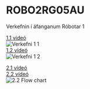# ROBO2RG05AU
Verkefnin í áfanganum Róbotar 1

[1.1 vídeó](https://youtu.be/ntYdqvUfNbA)<br>
![Verkefni 1 1](https://user-images.githubusercontent.com/34522977/158850368-2a111142-7caf-4215-ac95-77205111c696.png)<br>
[1.2 vídeó](https://youtu.be/b34KalJoMIw)<br>
![Verkefni 1 2](https://user-images.githubusercontent.com/34522977/158850449-3c5975db-03a0-47eb-b02e-31c0715e2b05.png)


[2.1 vídeó](https://youtu.be/PXk2jkAISPE)<br>
[2.2 vídeó](https://youtu.be/2FUilNKpY60)<br>
![2.2 Flow chart](https://user-images.githubusercontent.com/34522977/158849165-8574341f-de11-459b-80a7-60a7d34b3257.png)
